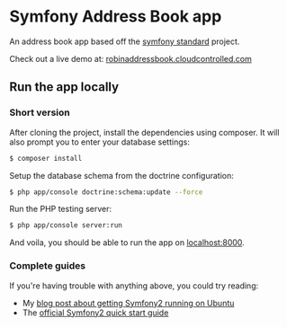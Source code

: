 Symfony Address Book app
========================

An address book app based off the [symfony standard](https://github.com/symfony/symfony-standard) project.

Check out a live demo at:
[robinaddressbook.cloudcontrolled.com](http://robinaddressbook.cloudcontrolled.com/)

Run the app locally
---

### Short version

After cloning the project, install the dependencies using composer. It will also prompt you to enter your database settings:

``` bash
$ composer install
```

Setup the database schema from the doctrine configuration:

``` bash
$ php app/console doctrine:schema:update --force
```

Run the PHP testing server:

``` bash
$ php app/console server:run
```

And voila, you should be able to run the app on [localhost:8000](http://localhost:8000).

### Complete guides

If you're having trouble with anything above, you could try reading:

- My [blog post about getting Symfony2 running on Ubuntu](http://robinwinslow.co.uk/2013/05/31/installing-symfony-2-by-creating-a-github-fork/)
- The [official Symfony2 quick start guide](http://symfony.com/doc/current/quick_tour/the_big_picture.html)
